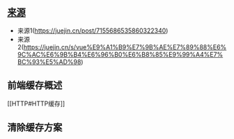 ## [来源](https://juejin.cn/post/7155686535860322340)

* 来源1(https://juejin.cn/post/7155686535860322340)
* 来源2(https://juejin.cn/s/vue%E9%A1%B9%E7%9B%AE%E7%89%88%E6%9C%AC%E6%9B%B4%E6%96%B0%E6%B8%85%E9%99%A4%E7%BC%93%E5%AD%98)




## 前端缓存概述

[[HTTP#HTTP缓存]]


## 清除缓存方案

### 